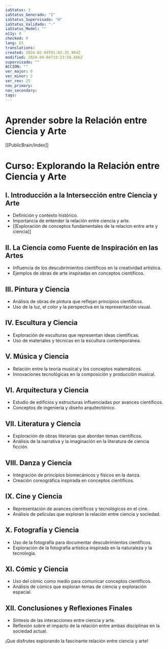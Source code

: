 ```yaml
---
iaStatus: 3
iaStatus_Generado: "I"
iaStatus_Supervisado: "H"
iaStatus_Validado: "-"
iaStatus_Model: ""
a11y: 0
checked: 0
lang: ES
translations: 
created: 2024-02-09T01:03:35.904Z
modified: 2024-04-04T19:23:58.666Z
supervisado: ""
ACCION: ""
ver_major: 0
ver_minor: 2
ver_rev: 25
nav_primary: 
nav_secondary: 
tags:
---
```

# Aprender sobre la Relación entre Ciencia y Arte

[[PublicBrain/Index]]

# Curso: Explorando la Relación entre Ciencia y Arte

## I. Introducción a la Intersección entre Ciencia y Arte
   - Definición y contexto histórico.
   - Importancia de entender la relación entre ciencia y arte.
   - [[Exploración de conceptos fundamentales de la relacion entre arte y ciencia]]

## II. La Ciencia como Fuente de Inspiración en las Artes
   - Influencia de los descubrimientos científicos en la creatividad artística.
   - Ejemplos de obras de arte inspiradas en conceptos científicos.

## III. Pintura y Ciencia
   - Análisis de obras de pintura que reflejan principios científicos.
   - Uso de la luz, el color y la perspectiva en la representación visual.

## IV. Escultura y Ciencia
   - Exploración de esculturas que representan ideas científicas.
   - Uso de materiales y técnicas en la escultura contemporánea.

## V. Música y Ciencia
   - Relación entre la teoría musical y los conceptos matemáticos.
   - Innovaciones tecnológicas en la composición y producción musical.

## VI. Arquitectura y Ciencia
   - Estudio de edificios y estructuras influenciadas por avances científicos.
   - Conceptos de ingeniería y diseño arquitectónico.

## VII. Literatura y Ciencia
   - Exploración de obras literarias que abordan temas científicos.
   - Análisis de la narrativa y la imaginación en la literatura de ciencia ficción.

## VIII. Danza y Ciencia
   - Integración de principios biomecánicos y físicos en la danza.
   - Creación coreográfica inspirada en conceptos científicos.

## IX. Cine y Ciencia
   - Representación de avances científicos y tecnológicos en el cine.
   - Análisis de películas que exploran la relación entre ciencia y sociedad.

## X. Fotografía y Ciencia
   - Uso de la fotografía para documentar descubrimientos científicos.
   - Exploración de la fotografía artística inspirada en la naturaleza y la tecnología.

## XI. Cómic y Ciencia
   - Uso del cómic como medio para comunicar conceptos científicos.
   - Análisis de cómics que exploran temas de ciencia y exploración espacial.

## XII. Conclusiones y Reflexiones Finales
   - Síntesis de las interacciones entre ciencia y arte.
   - Reflexión sobre el impacto de la relación entre ambas disciplinas en la sociedad actual.

¡Que disfrutes explorando la fascinante relación entre ciencia y arte!
